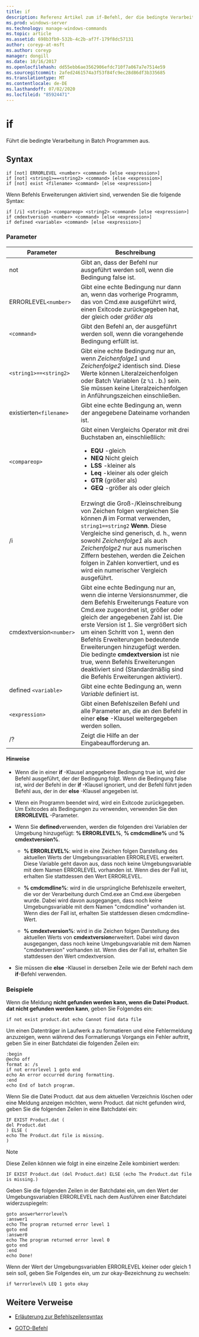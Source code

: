 ```yaml
---
title: if
description: Referenz Artikel zum if-Befehl, der die bedingte Verarbeitung in Batch Programmen ausführt.
ms.prod: windows-server
ms.technology: manage-windows-commands
ms.topic: article
ms.assetid: 698b3fb9-532b-4c2b-af7f-179f8dc57131
author: coreyp-at-msft
ms.author: coreyp
manager: dongill
ms.date: 10/16/2017
ms.openlocfilehash: dd55ebb6ae3562906efdc710f7a067a7e7514e59
ms.sourcegitcommit: 2afed2461574a3f53f84fc9ec28d86df3b335685
ms.translationtype: MT
ms.contentlocale: de-DE
ms.lasthandoff: 07/02/2020
ms.locfileid: "85924471"
---
```

# <a name="if"></a>if

Führt die bedingte Verarbeitung in Batch Programmen aus.

## <a name="syntax"></a>Syntax

```
if [not] ERRORLEVEL <number> <command> [else <expression>]
if [not] <string1>==<string2> <command> [else <expression>]
if [not] exist <filename> <command> [else <expression>]
```

Wenn Befehls Erweiterungen aktiviert sind, verwenden Sie die folgende Syntax:

```
if [/i] <string1> <compareop> <string2> <command> [else <expression>]
if cmdextversion <number> <command> [else <expression>]
if defined <variable> <command> [else <expression>]
```

### <a name="parameters"></a>Parameter

| Parameter | Beschreibung |
| --------- |------------ |
| not | Gibt an, dass der Befehl nur ausgeführt werden soll, wenn die Bedingung false ist. |
| ERRORLEVEL`<number>` | Gibt eine echte Bedingung nur dann an, wenn das vorherige Programm, das von Cmd.exe ausgeführt wird, einen Exitcode zurückgegeben hat, der gleich oder *größer als* |
| `<command>` | Gibt den Befehl an, der ausgeführt werden soll, wenn die vorangehende Bedingung erfüllt ist. |
| `<string1>==<string2>` | Gibt eine echte Bedingung nur an, wenn *Zeichenfolge1* und *Zeichenfolge2* identisch sind. Diese Werte können Literalzeichenfolgen oder Batch Variablen (z `%1` . b.) sein. Sie müssen keine Literalzeichenfolgen in Anführungszeichen einschließen. |
| existierten`<filename>` | Gibt eine echte Bedingung an, wenn der angegebene Dateiname vorhanden ist. |
| `<compareop>` | Gibt einen Vergleichs Operator mit drei Buchstaben an, einschließlich:<ul><li>**EQU** -gleich</li><li>**NEQ** Nicht gleich</li><li>**LSS** -kleiner als</li><li>**Leq** -kleiner als oder gleich</li><li>**GTR** (größer als)</li><li>**GEQ** -größer als oder gleich</li></ul> |
| /i | Erzwingt die Groß-/Kleinschreibung von Zeichen folgen vergleichen Sie können **/i** im Format verwenden, `string1==string2` **Wenn**. Diese Vergleiche sind generisch, d. h., wenn sowohl *Zeichenfolge1* als auch *Zeichenfolge2* nur aus numerischen Ziffern bestehen, werden die Zeichen folgen in Zahlen konvertiert, und es wird ein numerischer Vergleich ausgeführt. |
| cmdextversion`<number>` | Gibt eine echte Bedingung nur an, wenn die interne Versionsnummer, die dem Befehls Erweiterungs Feature von Cmd.exe zugeordnet ist, größer oder gleich der angegebenen Zahl ist. Die erste Version ist 1. Sie vergrößert sich um einen Schritt von 1, wenn den Befehls Erweiterungen bedeutende Erweiterungen hinzugefügt werden. Die bedingte **cmdextversion** ist nie true, wenn Befehls Erweiterungen deaktiviert sind (Standardmäßig sind die Befehls Erweiterungen aktiviert). |
| defined `<variable>` | Gibt eine echte Bedingung an, wenn *Variable* definiert ist. |
| `<expression>` | Gibt einen Befehlszeilen Befehl und alle Parameter an, die an den Befehl in einer **else** -Klausel weitergegeben werden sollen. |
| /? | Zeigt die Hilfe an der Eingabeaufforderung an. |

#### <a name="remarks"></a>Hinweise

- Wenn die in einer **if** -Klausel angegebene Bedingung true ist, wird der Befehl ausgeführt, der der Bedingung folgt. Wenn die Bedingung false ist, wird der Befehl in der **if** -Klausel ignoriert, und der Befehl führt jeden Befehl aus, der in der **else** -Klausel angegeben ist.

- Wenn ein Programm beendet wird, wird ein Exitcode zurückgegeben. Um Exitcodes als Bedingungen zu verwenden, verwenden Sie den **ERRORLEVEL** -Parameter.

- Wenn Sie **defined**verwenden, werden die folgenden drei Variablen der Umgebung hinzugefügt: **% ERRORLEVEL%**, **% cmdcmdline%** und **% cmdextversion%**.

  - **% ERRORLEVEL%**: wird in eine Zeichen folgen Darstellung des aktuellen Werts der Umgebungsvariablen ERRORLEVEL erweitert. Diese Variable geht davon aus, dass noch keine Umgebungsvariable mit dem Namen ERRORLEVEL vorhanden ist. Wenn dies der Fall ist, erhalten Sie stattdessen den Wert ERRORLEVEL.

  - **% cmdcmdline%**: wird in die ursprüngliche Befehlszeile erweitert, die vor der Verarbeitung durch Cmd.exe an Cmd.exe übergeben wurde. Dabei wird davon ausgegangen, dass noch keine Umgebungsvariable mit dem Namen "cmdcmdline" vorhanden ist. Wenn dies der Fall ist, erhalten Sie stattdessen diesen cmdcmdline-Wert.

  - **% cmdextversion%**: wird in die Zeichen folgen Darstellung des aktuellen Werts von **cmdextversion**erweitert. Dabei wird davon ausgegangen, dass noch keine Umgebungsvariable mit dem Namen "cmdextversion" vorhanden ist. Wenn dies der Fall ist, erhalten Sie stattdessen den Wert cmdextversion.

- Sie müssen die **else** -Klausel in derselben Zeile wie der Befehl nach dem **if**-Befehl verwenden.

### <a name="examples"></a>Beispiele

Wenn die Meldung **nicht gefunden werden kann, wenn die Datei Product. dat nicht gefunden werden kann**, geben Sie Folgendes ein:

```
if not exist product.dat echo Cannot find data file
```

Um einen Datenträger in Laufwerk a zu formatieren und eine Fehlermeldung anzuzeigen, wenn während des Formatierungs Vorgangs ein Fehler auftritt, geben Sie in einer Batchdatei die folgenden Zeilen ein:

```
:begin
@echo off
format a: /s
if not errorlevel 1 goto end
echo An error occurred during formatting.
:end
echo End of batch program.
```

Wenn Sie die Datei Product. dat aus dem aktuellen Verzeichnis löschen oder eine Meldung anzeigen möchten, wenn Product. dat nicht gefunden wird, geben Sie die folgenden Zeilen in eine Batchdatei ein:

```
IF EXIST Product.dat (
del Product.dat
) ELSE (
echo The Product.dat file is missing.
)
```

> [!NOTE]
> Diese Zeilen können wie folgt in eine einzelne Zeile kombiniert werden:
> ```
> IF EXIST Product.dat (del Product.dat) ELSE (echo The Product.dat file is missing.)
> ```

Geben Sie die folgenden Zeilen in der Batchdatei ein, um den Wert der Umgebungsvariablen ERRORLEVEL nach dem Ausführen einer Batchdatei widerzuspiegeln:

```
goto answer%errorlevel%
:answer1
echo The program returned error level 1
goto end
:answer0
echo The program returned error level 0
goto end
:end
echo Done!
```

Wenn der Wert der Umgebungsvariablen ERRORLEVEL kleiner oder gleich 1 sein soll, geben Sie Folgendes ein, um zur okay-Bezeichnung zu wechseln:

```
if %errorlevel% LEQ 1 goto okay
```

## <a name="additional-references"></a>Weitere Verweise

- [Erläuterung zur Befehlszeilensyntax](command-line-syntax-key.md)

- [GOTO-Befehl](goto.md)
